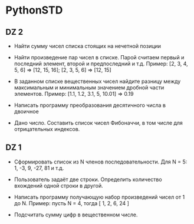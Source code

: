 # PythonSTD
## DZ 2

* Найти сумму чисел списка стоящих на нечетной позиции

* Найти произведение пар чисел в списке. Парой считаем первый и последний элемент, второй и предпоследний и т.д. Пример: [2, 3, 4, 5, 6] => [12, 15, 16]; [2, 3, 5, 6] => [12, 15] 

* В заданном списке вещественных чисел найдите разницу между максимальным и минимальным значением дробной части элементов. Пример: [1.1, 1.2, 3.1, 5, 10.01] => 0.19

* Написать программу преобразования десятичного числа в двоичное

* Дано число. Составить список чисел Фибоначчи, в том числе для отрицательных индексов.


## DZ 1

* Сформировать список из  N членов последовательности.
 Для N = 5: 1, -3, 9, -27, 81 и т.д.


* Пользователь задаёт две строки. Определить количество вхождений одной строки в другой.

* Написать программу получающую набор произведений чисел от 1 до N.
Пример: пусть N = 4, тогда
 [ 1, 2, 6, 24 ]

* Подсчитать сумму цифр в вещественном числе.
